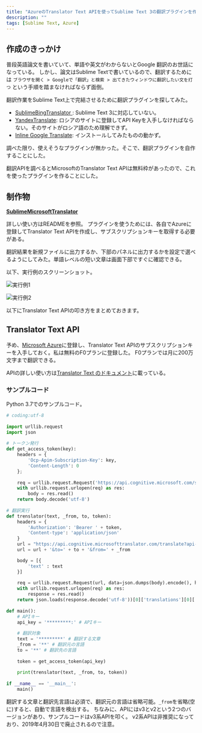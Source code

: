 ```yaml
---
title: "AzureのTranslator Text APIを使ってSublime Text 3の翻訳プラグインを作った"
description: ""
tags: [Sublime Text, Azure]
---
```


## 作成のきっかけ

普段英語論文を書いていて、単語や英文がわからないとGoogle 翻訳のお世話になっている。
しかし、論文はSublime Textで書いているので、翻訳するためには `ブラウザを開く > Googleで「翻訳」と検索 > 出てきたウィンドウに翻訳したい文を打つ` という手順を踏まなければならず面倒。

翻訳作業をSublime Text上で完結させるために翻訳プラグインを探してみた。

+ [SublimeBingTranslator
](https://packagecontrol.io/packages/Bing%20Translator): Sublime Text 3に対応していない。
+ [Yandex​Translate](https://packagecontrol.io/packages/YandexTranslate): ロシアのサイトに登録してAPI Keyを入手しなければならない。そのサイトがロシア語のため理解できず。
+ [Inline Google Translate](https://packagecontrol.io/packages/Inline%20Google%20Translate): インストールしてみたものの動かず。

調べた限り、使えそうなプラグインが無かった。そこで、翻訳プラグインを自作することにした。

翻訳APIを調べるとMicrosoftのTranslator Text APIは無料枠があったので、これを使ったプラグインを作ることにした。

## 制作物

**[SublimeMicrosoftTranslator](https://github.com/kaminomisosiru/SublimeMicrosoftTranslator)**

詳しい使い方はREADMEを参照。
プラグインを使うためには、各自でAzureに登録してTranslator Text APIを作成し、サブスクリプションキーを取得する必要がある。

翻訳結果を新規ファイルに出力するか、下部のパネルに出力するかを設定で選べるようにしてみた。単語レベルの短い文章は画面下部ですぐに確認できる。

以下、実行例のスクリーンショット。

![実行例1]({{site.baseurl}}/assets/img/SublimeMicrosoftTranslator/usage-1.gif)

![実行例2]({{site.baseurl}}/assets/img/SublimeMicrosoftTranslator/usage-2.gif)

以下にTranslator Text APIの叩き方をまとめておきます。

## Translator Text API

予め、[Microsoft Azure](https://azure.microsoft.com/)に登録し、Translator Text APIのサブスクリプションキーを入手しておく。私は無料のF0プランに登録した。
F0プランでは月に200万文字まで翻訳できる。

APIの詳しい使い方は[Translator Text のドキュメント](https://docs.microsoft.com/ja-jp/azure/cognitive-services/translator/)に載っている。

### サンプルコード

Python 3.7でのサンプルコード。

```python
# coding:utf-8
 
import urllib.request
import json
 
# トークン発行
def get_access_token(key):
    headers = {
        'Ocp-Apim-Subscription-Key': key,
        'Content-Length': 0
    };
 
    req = urllib.request.Request('https://api.cognitive.microsoft.com/sts/v1.0/issueToken', headers=headers, method='POST')
    with urllib.request.urlopen(req) as res:
        body = res.read()
    return body.decode('utf-8')
 
# 翻訳実行
def trenslator(text, _from, to, token):
    headers = {
        'Authorization': 'Bearer ' + token,
        'Content-type': 'application/json'
    }
    url = "https://api.cognitive.microsofttranslator.com/translate?api-version=3.0"
    url = url + '&to=' + to + '&from=' + _from

    body = [{
        'text' : text
    }]
     
    req = urllib.request.Request(url, data=json.dumps(body).encode(), headers=headers, method='POST')
    with urllib.request.urlopen(req) as res:
        response = res.read()
    return json.loads(response.decode('utf-8'))[0]['translations'][0]['text']
 
def main():
    # APIキー
    api_key = '*********:' # APIキー
 
    # 翻訳対象
    text = '*********' # 翻訳する文章
    _from = '**' # 翻訳元の言語
    to = '**' # 翻訳先の言語
 
    token = get_access_token(api_key)
 
    print(trenslator(text, _from, to, token))
 
if __name__ == '__main__':
    main()
```

翻訳する文章と翻訳先言語は必須で、翻訳元の言語は省略可能。`_from`を省略(空に)すると、自動で言語を検出する。
ちなみに、APIにはv3とv2という2つのバージョンがあり、サンプルコードはv3系APIを叩く。
v2系APIは非推奨になっており、2019年4月30日で廃止されるので注意。
